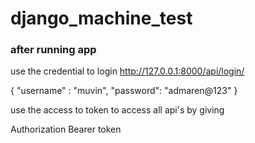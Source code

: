 # django_machine_test

<h3> after running app </h3>

use the credential to login
http://127.0.0.1:8000/api/login/

{
  "username" : "muvin",
  "password": "admaren@123"
}

use the access to token to access all api's
by giving 

Authorization Bearer token
